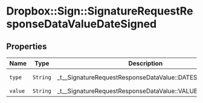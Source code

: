 # Dropbox::Sign::SignatureRequestResponseDataValueDateSigned



## Properties

| Name | Type | Description | Notes |
| ---- | ---- | ----------- | ----- |
| `type` | ```String``` |  _t__SignatureRequestResponseDataValue::DATESIGNED_TYPE  |  [default to 'date_signed'] |
| `value` | ```String``` |  _t__SignatureRequestResponseDataValue::VALUE  |  |

